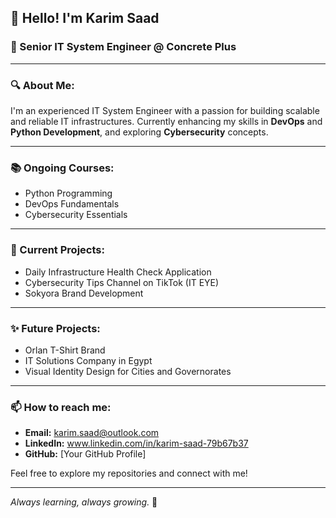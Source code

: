 ## 👋 Hello! I'm Karim Saad

### 💼 Senior IT System Engineer @ Concrete Plus

---

### 🔍 About Me:

I'm an experienced IT System Engineer with a passion for building scalable and reliable IT infrastructures. Currently enhancing my skills in **DevOps** and **Python Development**, and exploring **Cybersecurity** concepts.

---

### 📚 Ongoing Courses:

- Python Programming
- DevOps Fundamentals
- Cybersecurity Essentials

---

### 🚀 Current Projects:

- Daily Infrastructure Health Check Application
- Cybersecurity Tips Channel on TikTok (IT EYE)
- Sokyora Brand Development

---

### ✨ Future Projects:

- Orlan T-Shirt Brand
- IT Solutions Company in Egypt
- Visual Identity Design for Cities and Governorates

---

### 📫 How to reach me:

- **Email:** karim.saad@outlook.com
- **LinkedIn:** www.linkedin.com/in/karim-saad-79b67b37
- **GitHub:** [Your GitHub Profile]

Feel free to explore my repositories and connect with me!

---

_Always learning, always growing._ 🌱
